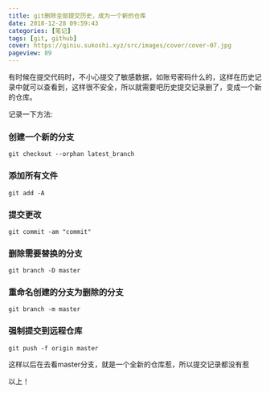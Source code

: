 ```yaml
---
title: git删除全部提交历史，成为一个新的仓库
date: 2018-12-28 09:59:43
categories: [笔记]
tags: [git, github]
cover: https://qiniu.sukoshi.xyz/src/images/cover/cover-07.jpg
pageview: 89
---
```


有时候在提交代码时，不小心提交了敏感数据，如账号密码什么的，这样在历史记录中就可以查看到，这样很不安全，所以就需要吧历史提交记录删了，变成一个新的仓库。

记录一下方法:

### 创建一个新的分支
```
git checkout --orphan latest_branch
```

### 添加所有文件
```
git add -A
```

### 提交更改
```
git commit -am "commit"
```

### 删除需要替换的分支
```
git branch -D master
```

### 重命名创建的分支为删除的分支
```
git branch -m master
```

### 强制提交到远程仓库
```
git push -f origin master
```

这样以后在去看master分支，就是一个全新的仓库惹，所以提交记录都没有惹

以上！



